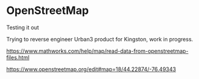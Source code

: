 # OpenStreetMap
Testing it out

Trying to reverse engineer Urban3 product for Kingston, work in progress.

https://www.mathworks.com/help/map/read-data-from-openstreetmap-files.html

https://www.openstreetmap.org/edit#map=18/44.22874/-76.49343
